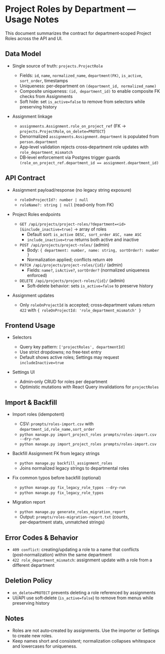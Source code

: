 # Project Roles by Department — Usage Notes

This document summarizes the contract for department‑scoped Project Roles across the API and UI.

## Data Model

- Single source of truth: `projects.ProjectRole`
  - Fields: `id`, `name`, `normalized_name`, `department(FK)`, `is_active`, `sort_order`, timestamps
  - Uniqueness: per‑department on `(department_id, normalized_name)`
  - Composite uniqueness: `(id, department_id)` to enable composite FK checks from Assignments
  - Soft hide: set `is_active=false` to remove from selectors while preserving history

- Assignment linkage
  - `assignments.Assignment.role_on_project_ref` (FK → `projects.ProjectRole`, `on_delete=PROTECT`)
  - Denormalized `assignments.Assignment.department` is populated from `person.department`
  - App‑level validation rejects cross‑department role updates with `role_department_mismatch`
  - DB‑level enforcement via Postgres trigger guards `(role_on_project_ref.department_id == assignment.department_id)`

## API Contract

- Assignment payload/response (no legacy string exposure)
  - `roleOnProjectId?: number | null`
  - `roleName?: string | null` (read‑only from FK)

- Project Roles endpoints
  - `GET /api/projects/project-roles/?department=<id>[&include_inactive=true]` → array of roles
    - Default sort: `is_active DESC, sort_order ASC, name ASC`
    - `include_inactive=true` returns both active and inactive
  - `POST /api/projects/project-roles/` (admin)
    - Body: `{ department: number, name: string, sortOrder?: number }`
    - Normalization applied; conflicts return `409`
  - `PATCH /api/projects/project-roles/{id}/` (admin)
    - Fields: `name?`, `isActive?`, `sortOrder?` (normalized uniqueness enforced)
  - `DELETE /api/projects/project-roles/{id}/` (admin)
    - Soft‑delete behavior: sets `is_active=false` to preserve history

- Assignment updates
  - Only `roleOnProjectId` is accepted; cross‑department values return `422` with `{ roleOnProjectId: 'role_department_mismatch' }`

## Frontend Usage

- Selectors
  - Query key pattern: `['projectRoles', departmentId]`
  - Use strict dropdowns; no free‑text entry
  - Default shows active roles; Settings may request `includeInactive=true`

- Settings UI
  - Admin‑only CRUD for roles per department
  - Optimistic mutations with React Query invalidations for `projectRoles`

## Import & Backfill

- Import roles (idempotent)
  - CSV: `prompts/roles-import.csv` with `department_id,role_name,sort_order`
  - `python manage.py import_project_roles prompts/roles-import.csv --dry-run`
  - `python manage.py import_project_roles prompts/roles-import.csv`

- Backfill Assignment FK from legacy strings
  - `python manage.py backfill_assignment_roles`
  - Joins normalized legacy strings to departmental roles

- Fix common typos before backfill (optional)
  - `python manage.py fix_legacy_role_typos --dry-run`
  - `python manage.py fix_legacy_role_typos`

- Migration report
  - `python manage.py generate_roles_migration_report`
  - Output: `prompts/roles-migration-report.txt` (counts, per‑department stats, unmatched strings)

## Error Codes & Behavior

- `409 conflict`: creating/updating a role to a name that conflicts (post‑normalization) within the same department
- `422 role_department_mismatch`: assignment update with a role from a different department

## Deletion Policy

- `on_delete=PROTECT` prevents deleting a role referenced by assignments
- UI/API use soft‑delete (`is_active=false`) to remove from menus while preserving history

## Notes

- Roles are not auto‑created by assignments. Use the importer or Settings to create new roles.
- Keep names short and consistent; normalization collapses whitespace and lowercases for uniqueness.

